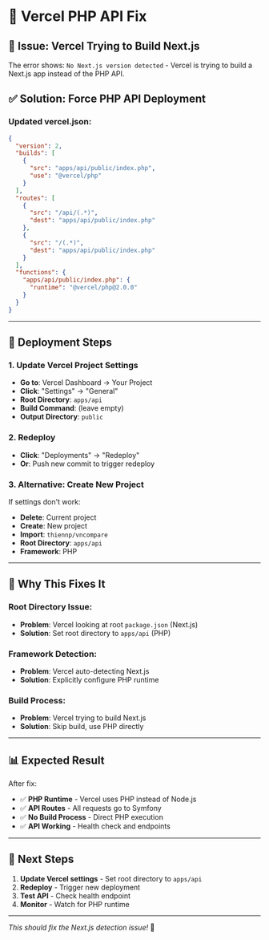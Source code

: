 # 🚀 Vercel PHP API Fix

## 🚨 **Issue: Vercel Trying to Build Next.js**

The error shows: `No Next.js version detected` - Vercel is trying to build a Next.js app instead of the PHP API.

## ✅ **Solution: Force PHP API Deployment**

### **Updated vercel.json:**
```json
{
  "version": 2,
  "builds": [
    {
      "src": "apps/api/public/index.php",
      "use": "@vercel/php"
    }
  ],
  "routes": [
    {
      "src": "/api/(.*)",
      "dest": "apps/api/public/index.php"
    },
    {
      "src": "/(.*)",
      "dest": "apps/api/public/index.php"
    }
  ],
  "functions": {
    "apps/api/public/index.php": {
      "runtime": "@vercel/php@2.0.0"
    }
  }
}
```

---

## 🚀 **Deployment Steps**

### **1. Update Vercel Project Settings**
- **Go to**: Vercel Dashboard → Your Project
- **Click**: "Settings" → "General"
- **Root Directory**: `apps/api`
- **Build Command**: (leave empty)
- **Output Directory**: `public`

### **2. Redeploy**
- **Click**: "Deployments" → "Redeploy"
- **Or**: Push new commit to trigger redeploy

### **3. Alternative: Create New Project**
If settings don't work:
- **Delete**: Current project
- **Create**: New project
- **Import**: `thiennp/vncompare`
- **Root Directory**: `apps/api`
- **Framework**: PHP

---

## 🔧 **Why This Fixes It**

### **Root Directory Issue:**
- **Problem**: Vercel looking at root `package.json` (Next.js)
- **Solution**: Set root directory to `apps/api` (PHP)

### **Framework Detection:**
- **Problem**: Vercel auto-detecting Next.js
- **Solution**: Explicitly configure PHP runtime

### **Build Process:**
- **Problem**: Vercel trying to build Next.js
- **Solution**: Skip build, use PHP directly

---

## 📊 **Expected Result**

After fix:
- ✅ **PHP Runtime** - Vercel uses PHP instead of Node.js
- ✅ **API Routes** - All requests go to Symfony
- ✅ **No Build Process** - Direct PHP execution
- ✅ **API Working** - Health check and endpoints

---

## 🎯 **Next Steps**

1. **Update Vercel settings** - Set root directory to `apps/api`
2. **Redeploy** - Trigger new deployment
3. **Test API** - Check health endpoint
4. **Monitor** - Watch for PHP runtime

---

*This should fix the Next.js detection issue!* 🚀

